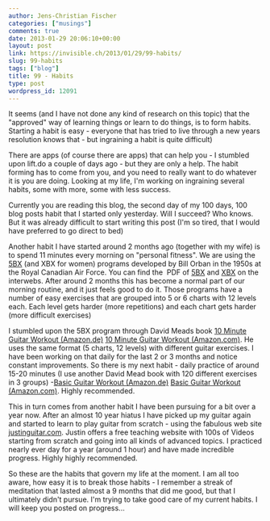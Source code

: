 ```yaml
---
author: Jens-Christian Fischer
categories: ["musings"]
comments: true
date: 2013-01-29 20:06:10+00:00
layout: post
link: https://invisible.ch/2013/01/29/99-habits/
slug: 99-habits
tags: ["blog"]
title: 99 - Habits
type: post
wordpress_id: 12091
---
```


It seems (and I have not done any kind of research on this topic) that the "approved" way of learning things or learn to do things, is to form habits. Starting a habit is easy - everyone that has tried to live through a new years resolution knows that - but ingraining a habit is quite difficult)

There are apps (of course there are apps) that can help you - I stumbled upon lift.do a couple of days ago - but they are only a help. The habit forming has to come from you, and you need to really want to do whatever it is you are doing. Looking at my life, I'm working on ingraining several habits, some with more, some with less success.

Currently you are reading this blog, the second day of my 100 days, 100 blog posts habit that I started only yesterday. Will I succeed? Who knows. But it was already difficult to start writing this post (I'm so tired, that I would have preferred to go direct to bed)

Another habit I have started around 2 months ago (together with my wife) is to spend 11 minutes every morning on "personal fitness". We are using the [5BX](https://en.wikipedia.org/wiki/5BX) (and XBX for women) programs developed by Bill Orban in the 1950s at the Royal Canadian Air Force. You can find the  PDF of [5BX](https://gregsadetsky.com/_files/5bx-plan.pdf) and [XBX](https://campbellmgold.com/archive_ebooks/rcaf_xbx.pdf) on the interwebs. After around 2 months this has become a normal part of our morning routine, and it just feels good to do it. Those programs have a number of easy exercises that are grouped into 5 or 6 charts with 12 levels each. Each level gets harder (more repetitions) and each chart gets harder (more difficult exercises)

I stumbled upon the 5BX program through David Meads book [10 Minute Guitar Workout (Amazon.de)](https://www.amazon.de/gp/product/1849380775/ref=as_li_ss_tl?ie=UTF8&camp=1638&creative=19454&creativeASIN=1849380775&linkCode=as2&tag=invisiblech-21) [10 Minute Guitar Workout (Amazon.com)](https://www.amazon.com/gp/product/1860742394/ref=as_li_ss_tl?ie=UTF8&camp=1789&creative=390957&creativeASIN=1860742394&linkCode=as2&tag=invisiblech-20). He uses the same format (5 charts, 12 levels) with different guitar exercises. I have been working on that daily for the last 2 or 3 months and notice constant improvements. So there is my next habit - daily practice of around 15-20 minutes (I use another David Mead book with 120 different exercises in 3 groups) -[Basic Guitar Workout (Amazon.de)](https://www.amazon.de/gp/product/B003CI906W/ref=as_li_ss_tl?ie=UTF8&camp=1638&creative=19454&creativeASIN=B003CI906W&linkCode=as2&tag=invisiblech-21) [Basic Guitar Workout (Amazon.com)](https://www.amazon.com/gp/product/1860743692/ref=as_li_ss_tl?ie=UTF8&camp=1789&creative=390957&creativeASIN=1860743692&linkCode=as2&tag=invisiblech-20). Highly recommended.

This in turn comes from another habit I have been pursuing for a bit over a year now. After an almost 10 year hiatus I have picked up my guitar again and started to learn to play guitar from scratch - using the fabulous web site[ justinguitar.com](https://justinguitar.com). Justin offers a free teaching website with 100s of Videos starting from scratch and going into all kinds of advanced topics. I practiced nearly ever day for a year (around 1 hour) and have made incredible progress. Highly highly recommended.

So these are the habits that govern my life at the moment. I am all too aware, how easy it is to break those habits - I remember a streak of meditation that lasted almost a 9 months that did me good, but that I ultimately didn't pursue. I'm trying to take good care of my current habits. I will keep you posted on progress...
